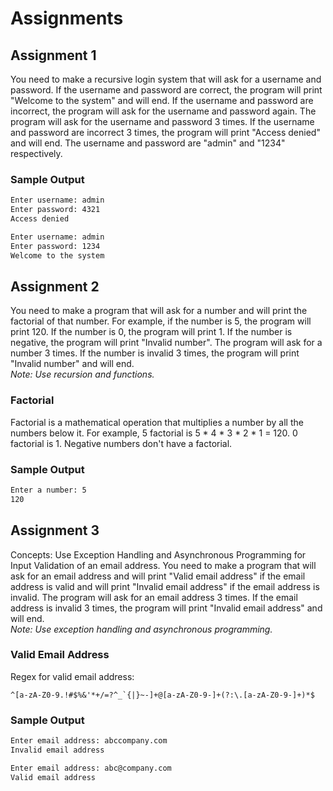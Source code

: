 # Assignments
## Assignment 1
You need to make a recursive login system that will ask for a username and password. If the username and password are correct, the program will print "Welcome to the system" and will end. If the username and password are incorrect, the program will ask for the username and password again. The program will ask for the username and password 3 times. If the username and password are incorrect 3 times, the program will print "Access denied" and will end. The username and password are "admin" and "1234" respectively.
### Sample Output
```bash
Enter username: admin
Enter password: 4321
Access denied

Enter username: admin
Enter password: 1234
Welcome to the system
```
## Assignment 2
You need to make a program that will ask for a number and will print the factorial of that number. For example, if the number is 5, the program will print 120. If the number is 0, the program will print 1. If the number is negative, the program will print "Invalid number". The program will ask for a number 3 times. If the number is invalid 3 times, the program will print "Invalid number" and will end. <br> _Note: Use recursion and functions._
### Factorial 
Factorial is a mathematical operation that multiplies a number by all the numbers below it. For example, 5 factorial is 5 * 4 * 3 * 2 * 1 = 120. 0 factorial is 1. Negative numbers don't have a factorial.
### Sample Output
```bash
Enter a number: 5
120
```

## Assignment 3
Concepts: Use Exception Handling and Asynchronous Programming for Input Validation of an email address.
You need to make a program that will ask for an email address and will print "Valid email address" if the email address is valid and will print "Invalid email address" if the email address is invalid. The program will ask for an email address 3 times. If the email address is invalid 3 times, the program will print "Invalid email address" and will end. <br> _Note: Use exception handling and asynchronous programming._

### Valid Email Address
Regex for valid email address: 
```
^[a-zA-Z0-9.!#$%&'*+/=?^_`{|}~-]+@[a-zA-Z0-9-]+(?:\.[a-zA-Z0-9-]+)*$
```
### Sample Output
```bash
Enter email address: abccompany.com
Invalid email address

Enter email address: abc@company.com
Valid email address
```


